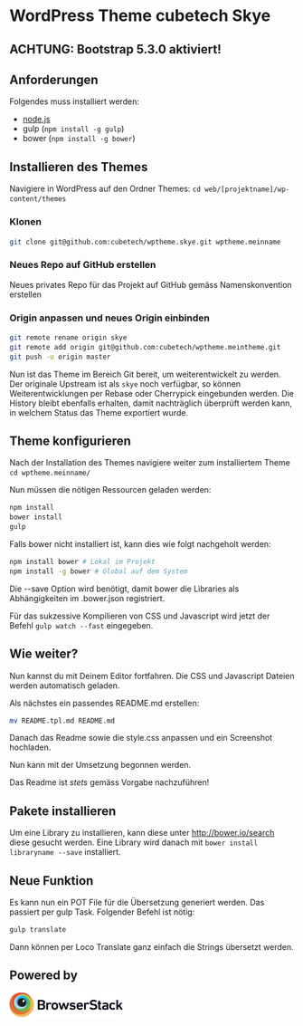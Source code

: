 # WordPress Theme cubetech Skye

## ACHTUNG: Bootstrap 5.3.0 aktiviert!

## Anforderungen
Folgendes muss installiert werden:

* [node.js](http://nodejs.org)
* gulp (`npm install -g gulp`)
* bower (`npm install -g bower`)

## Installieren des Themes

Navigiere in WordPress auf den Ordner Themes: `cd web/[projektname]/wp-content/themes`

### Klonen

```bash
git clone git@github.com:cubetech/wptheme.skye.git wptheme.meinname
```

### Neues Repo auf GitHub erstellen

Neues privates Repo für das Projekt auf GitHub gemäss Namenskonvention erstellen

### Origin anpassen und neues Origin einbinden

```bash
git remote rename origin skye
git remote add origin git@github.com:cubetech/wptheme.meintheme.git
git push -u origin master
```

Nun ist das Theme im Bereich Git bereit, um weiterentwickelt zu werden.
Der originale Upstream ist als `skye` noch verfügbar, so können Weiterentwicklungen per Rebase oder Cherrypick eingebunden werden.
Die History bleibt ebenfalls erhalten, damit nachträglich überprüft werden kann, in welchem Status das Theme exportiert wurde.

## Theme konfigurieren
Nach der Installation des Themes navigiere weiter zum installiertem Theme `cd wptheme.meinname/`

Nun müssen die nötigen Ressourcen geladen werden:
```bash
npm install
bower install
gulp
```

Falls bower nicht installiert ist, kann dies wie folgt nachgeholt werden:
```bash
npm install bower # Lokal im Projekt
npm install -g bower # Global auf dem System
```

Die --save Option wird benötigt, damit bower die Libraries als Abhängigkeiten im .bower.json registriert.

Für das sukzessive Kompilieren von CSS und Javascript wird jetzt der Befehl `gulp watch --fast` eingegeben.

## Wie weiter?
Nun kannst du mit Deinem Editor fortfahren. Die CSS und Javascript Dateien werden automatisch geladen.

Als nächstes ein passendes README.md erstellen:
```bash
mv README.tpl.md README.md
```

Danach das Readme sowie die style.css anpassen und ein Screenshot hochladen.

Nun kann mit der Umsetzung begonnen werden.

Das Readme ist *stets* gemäss Vorgabe nachzuführen!

## Pakete installieren
Um eine Library zu installieren, kann diese unter http://bower.io/search diese gesucht werden.
Eine Library wird danach mit `bower install libraryname --save` installiert.

## Neue Funktion
Es kann nun ein POT File für die Übersetzung generiert werden. Das passiert per gulp Task. Folgender Befehl ist nötig:
```bash
gulp translate
```
Dann können per Loco Translate ganz einfach die Strings übersetzt werden.

## Powered by

<a href="https://www.browserstack.com" target="_blank"><img src="https://raw.githubusercontent.com/cubetech/wptheme.sage/master/Browserstack-logo%402x.png" style="width: 200px;"></a>
